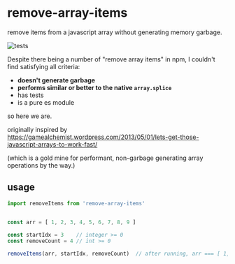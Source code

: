 # remove-array-items

remove items from a javascript array without generating memory garbage.

![tests](https://github.com/mreinstein/remove-array-items/actions/workflows/main.yml/badge.svg)


Despite there being a number of "remove array items" in npm, I couldn't find satisfying all criteria:

* **doesn't generate garbage**
* **performs similar or better to the native `array.splice`**
* has tests
* is a pure es module

so here we are.

originally inspired by https://gamealchemist.wordpress.com/2013/05/01/lets-get-those-javascript-arrays-to-work-fast/

(which is a gold mine for performant, non-garbage generating array operations by the way.)


## usage

```javascript
import removeItems from 'remove-array-items'


const arr = [ 1, 2, 3, 4, 5, 6, 7, 8, 9 ]

const startIdx = 3    // integer >= 0
const removeCount = 4 // int >= 0

removeItems(arr, startIdx, removeCount)  // after running, arr === [ 1, 2, 3, 8, 9 ]
```
